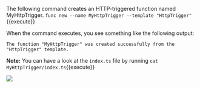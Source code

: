 The following command creates an HTTP-triggered function named MyHttpTrigger.
`func new --name MyHttpTrigger --template "HttpTrigger"`{{execute}}

When the command executes, you see something like the following output:

```
The function "MyHttpTrigger" was created successfully from the "HttpTrigger" template.
```

**Note:** You can have a look at the `index.ts` file by running `cat MyHttpTrigger/index.ts`{{execute}} 

![](https://github.com/fenago/katacoda-scenarios/raw/master/azure-functions/azure-functions-docker/steps/5/1.JPG)
